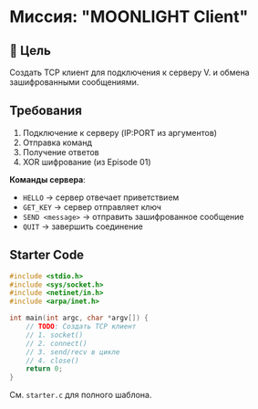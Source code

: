 # Миссия: "MOONLIGHT Client"

## 🎯 Цель

Создать TCP клиент для подключения к серверу V. и обмена зашифрованными сообщениями.

## Требования

1. Подключение к серверу (IP:PORT из аргументов)
2. Отправка команд
3. Получение ответов
4. XOR шифрование (из Episode 01)

**Команды сервера**:
- `HELLO` → сервер отвечает приветствием
- `GET_KEY` → сервер отправляет ключ
- `SEND <message>` → отправить зашифрованное сообщение
- `QUIT` → завершить соединение

## Starter Code

```c
#include <stdio.h>
#include <sys/socket.h>
#include <netinet/in.h>
#include <arpa/inet.h>

int main(int argc, char *argv[]) {
    // TODO: Создать TCP клиент
    // 1. socket()
    // 2. connect()
    // 3. send/recv в цикле
    // 4. close()
    return 0;
}
```

См. `starter.c` для полного шаблона.
